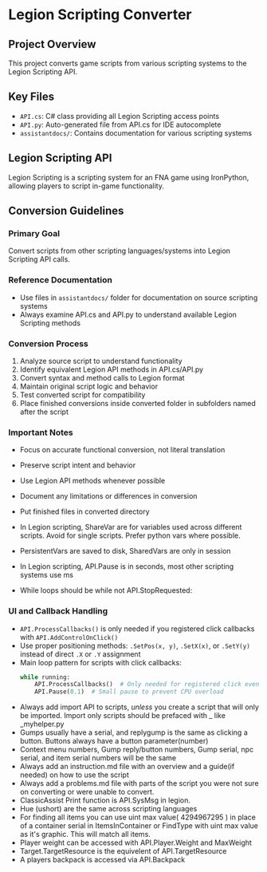 # Legion Scripting Converter

## Project Overview
This project converts game scripts from various scripting systems to the Legion Scripting API.

## Key Files
- `API.cs`: C# class providing all Legion Scripting access points
- `API.py`: Auto-generated file from API.cs for IDE autocomplete
- `assistantdocs/`: Contains documentation for various scripting systems

## Legion Scripting API
Legion Scripting is a scripting system for an FNA game using IronPython, allowing players to script in-game functionality.

## Conversion Guidelines

### Primary Goal
Convert scripts from other scripting languages/systems into Legion Scripting API calls.

### Reference Documentation
- Use files in `assistantdocs/` folder for documentation on source scripting systems
- Always examine API.cs and API.py to understand available Legion Scripting methods

### Conversion Process
1. Analyze source script to understand functionality
2. Identify equivalent Legion API methods in API.cs/API.py
3. Convert syntax and method calls to Legion format
4. Maintain original script logic and behavior
5. Test converted script for compatibility
6. Place finished conversions inside converted folder in subfolders named after the script

### Important Notes
- Focus on accurate functional conversion, not literal translation
- Preserve script intent and behavior
- Use Legion API methods whenever possible
- Document any limitations or differences in conversion

- Put finished files in converted directory
- In Legion scripting, ShareVar are for variables used across different scripts. Avoid for single scripts. Prefer python vars where possible.
- PersistentVars are saved to disk, SharedVars are only in session
- In Legion scripting, API.Pause is in seconds, most other scripting systems use ms
- While loops should be while not API.StopRequested:

### UI and Callback Handling
- `API.ProcessCallbacks()` is only needed if you registered click callbacks with `API.AddControlOnClick()`
- Use proper positioning methods: `.SetPos(x, y)`, `.SetX(x)`, or `.SetY(y)` instead of direct `.X` or `.Y` assignment
- Main loop pattern for scripts with click callbacks:
  ```python
  while running:
      API.ProcessCallbacks()  # Only needed for registered click events
      API.Pause(0.1)  # Small pause to prevent CPU overload
  ```
- Always add import API to scripts, *unless* you create a script that will only be imported. Import only scripts should be prefaced with _ like _myhelper.py
- Gumps usually have a serial, and replygump is the same as clicking a button. Buttons always have a button parameter(number)
- Context menu numbers, Gump reply/button numbers, Gump serial, npc serial, and item serial numbers will be the same
- Always add an instruction.md file with an overview and a guide(if needed) on how to use the script
- Always add a problems.md file with parts of the script you were not sure on converting or were unable to convert.
- ClassicAssist Print function is API.SysMsg in legion.
- Hue (ushort) are the same across scripting languages
- For finding all items you can use uint max value( 4294967295 ) in place of a container serial in ItemsInContainer or FindType with uint max value as it's graphic. This will match all items.
- Player weight can be accessed with API.Player.Weight and MaxWeight
- Target.TargetResource is the equivelent of API.TargetResource
- A players backpack is accessed via API.Backpack
